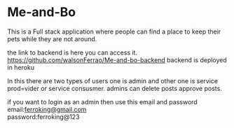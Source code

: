 # Me-and-Bo
This is a Full stack application where people can find a place to keep their pets while they are not around. 

the link to backend is here you can access it.   https://github.com/walsonFerrao/Me-and-bo-backend
backend is deployed in heroku



In this there are two types of users one is admin and other one is service prod=vider or service consusmer.
admins can delete posts approve posts.


if you want to login as an admin then use this email and  password
email:ferroking@gmail.com
<br/>
password:ferroking@123


